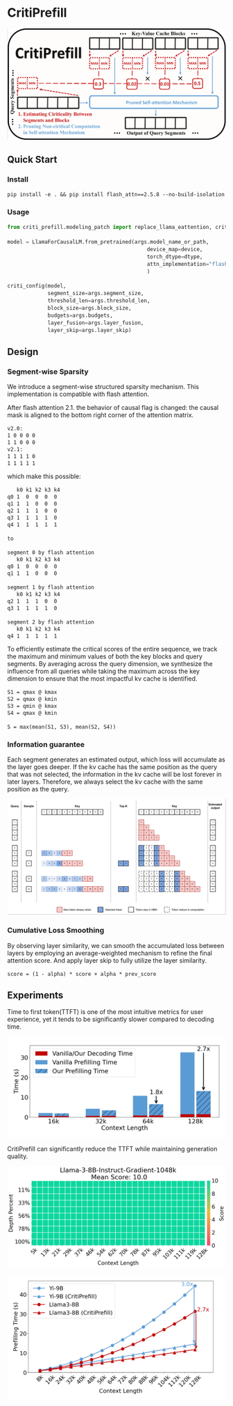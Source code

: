# CritiPrefill

![](./assets/framework.png)


## Quick Start

### Install

```
pip install -e . && pip install flash_attn==2.5.8 --no-build-isolation
```

### Usage

```python
from criti_prefill.modeling_patch import replace_llama_eattention, criti_config

model = LlamaForCausalLM.from_pretrained(args.model_name_or_path, 
                                             device_map=device,
                                             torch_dtype=dtype,
                                             attn_implementation="flash_attention_2"
                                             )

criti_config(model,
             segment_size=args.segment_size,
             threshold_len=args.threshold_len,
             block_size=args.block_size,
             budgets=args.budgets,
             layer_fusion=args.layer_fusion,
             layer_skip=args.layer_skip)
```

## Design

### Segment-wise Sparsity

We introduce a segment-wise structured sparsity mechanism. This implementation is compatible with flash attention.

After flash attention 2.1. the behavior of causal flag is changed: the causal mask is aligned to the bottom right corner of the attention matrix.

```
v2.0:
1 0 0 0 0
1 1 0 0 0
v2.1:
1 1 1 1 0
1 1 1 1 1
```

which make this possible:

```
   k0 k1 k2 k3 k4
q0 1  0  0  0  0
q1 1  1  0  0  0
q2 1  1  1  0  0
q3 1  1  1  1  0
q4 1  1  1  1  1

to 

segment 0 by flash attention
   k0 k1 k2 k3 k4
q0 1  0  0  0  0
q1 1  1  0  0  0

segment 1 by flash attention
   k0 k1 k2 k3 k4
q2 1  1  1  0  0
q3 1  1  1  1  0

segment 2 by flash attention
   k0 k1 k2 k3 k4
q4 1  1  1  1  1
```

To efficiently estimate the critical scores of the entire sequence, we track the maximum and minimum values of both the key blocks and query segments. By averaging across the query dimension, we synthesize the influence from all queries while taking the maximum across the key dimension to ensure that the most impactful kv cache is identified.

```
S1 = qmax @ kmax
S2 = qmax @ kmin
S3 = qmin @ kmax
S4 = qmax @ kmin

S = max(mean(S1, S3), mean(S2, S4))
```

### Information guarantee

Each segment generates an estimated output, which loss will accumulate as the layer goes deeper. If the kv cache has the same position as the query that was not selected, the information in the kv cache will be lost forever in later layers. Therefore, we always select the kv cache with the same position as the query.


![](./assets/eattention.png)

### Cumulative Loss Smoothing

By observing layer similarity, we can smooth the accumulated loss between layers by employing an average-weighted mechanism to refine the final attention score. And apply layer skip to fully utilize the layer similarity.

```
score = (1 - alpha) * score + alpha * prev_score
```

## Experiments

Time to first token(TTFT) is one of the most intuitive metrics for user experience, yet it tends to be significantly slower compared to decoding time.

![](./assets/time_ratio.png)

CritiPrefill can significantly reduce the TTFT while maintaining generation quality.

![](./assets/needle.png)

![](./assets/speed_acc.png)









